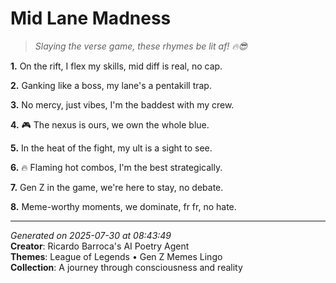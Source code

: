 # Mid Lane Madness

> *Slaying the verse game, these rhymes be lit af! 🔥😎*

**1.** On the rift, I flex my skills, mid diff is real, no cap.


**2.** Ganking like a boss, my lane's a pentakill trap.


**3.** No mercy, just vibes, I'm the baddest with my crew.


**4.** 🎮 The nexus is ours, we own the whole blue.


**5.** In the heat of the fight, my ult is a sight to see.


**6.** 🔥 Flaming hot combos, I'm the best strategically.


**7.** Gen Z in the game, we're here to stay, no debate.


**8.** Meme-worthy moments, we dominate, fr fr, no hate.



---

*Generated on 2025-07-30 at 08:43:49*  
**Creator**: Ricardo Barroca's AI Poetry Agent  
**Themes**: League of Legends • Gen Z Memes Lingo  
**Collection**: A journey through consciousness and reality